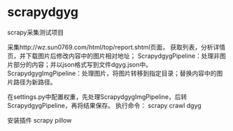 # scrapydgyg
scrapy采集测试项目

采集http://wz.sun0769.com/html/top/report.shtml页面，
获取列表，分析详情页，并下载图片后修改内容中的图片相对地址；
ScrapydgygPipeline：处理非图片部分的内容；并以json格式写到文件dgyg.json中。
ScrapydgygImgPipeline：处理图片，将图片转移到指定目录；替换内容中的图片路径为新路径。

在settings.py中配置权重，先处理ScrapydgygImgPipeline，后转ScrapydgygPipeline，再将结果保存。
执行命令：
scrapy crawl dgyg

安装插件
scrapy
pillow
